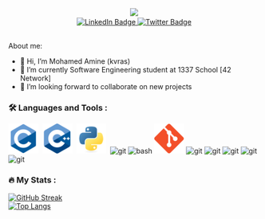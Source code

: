 <div id="header" align="center">
  <img src="https://media.giphy.com/media/Qo2dupDib32rkTY4hX/giphy.gif" width="300px"/>
</div>
<div id="badges" align="center">
  <a href="https://www.linkedin.com/in/mohamed-amine-iguiji-87ab65201/">
    <img src="https://img.shields.io/badge/LinkedIn-blue?style=for-the-badge&logo=linkedin&logoColor=white" alt="LinkedIn Badge"/>
  </a>
  <a href="mailto:iguiji.etudes@gmail.com">
    <img src="https://img.shields.io/badge/Gmail-white?style=for-the-badge&logo=gmail&logoColor=red" alt="Twitter Badge"/>
  </a>
  </a>
  <br>
  <img src="https://komarev.com/ghpvc/?username=iidzim&style=flat-square&color=blue" alt=""/>
</div>


About me:
- 👋 Hi, I’m Mohamed Amine (kvras)
- 🌱 I’m currently Software Engineering student at 1337 School [42 Network]
- 👀 I’m looking forward to collaborate on new projects
### :hammer_and_wrench: Languages and Tools :
<div>

  <img src="https://github.com/devicons/devicon/blob/master/icons/c/c-original.svg" title="C" alt="C" width="60" height="60"/>&nbsp;
  <img src="https://github.com/devicons/devicon/blob/master/icons/cplusplus/cplusplus-original.svg" title="c++" alt="c++" width="60" height="60"/>&nbsp;
  <img src="https://github.com/devicons/devicon/blob/master/icons/python/python-original.svg" title="python" alt="python" width="60" height="60"/>&nbsp;
  <img src="https://encrypted-tbn0.gstatic.com/images?q=tbn:ANd9GcThRSItUInJ8W3nY5HuLfL2zecrccNUzaP2Iw&s" title="git" alt="git" width="80" height="60"/>
  <img src="https://encrypted-tbn0.gstatic.com/images?q=tbn:ANd9GcSt6AskqlLIZc0zQiKHfaAo8pJnea0HYr5MYA&s" title="bash" alt="bash" width="60" height="60"/>
  <img src="https://github.com/devicons/devicon/blob/master/icons/git/git-original.svg" title="git" alt="git" width="60" height="60"/>
  <img src="https://static-00.iconduck.com/assets.00/docker-icon-512x438-ga1hb37h.png" title="git" alt="git" width="60" height="60"/>
  <img src="https://static-00.iconduck.com/assets.00/prometheus-icon-511x512-1vmxbcxr.png" title="git" alt="git" width="60" height="60"/>
  <img src="https://upload.wikimedia.org/wikipedia/commons/3/3b/Grafana_icon.svg" title="git" alt="git" width="60" height="60"/>
  <img src="https://static-00.iconduck.com/assets.00/redis-original-wordmark-icon-2045x2048-nz2tg5u6.png" title="git" alt="git" width="60" height="60"/>
  <img src="https://mariadb.com/wp-content/uploads/2019/11/mariadb-logo-vert_blue-transparent.png" title="git" alt="git" width="60" height="60"/>
  

### :fire: My Stats :
[![GitHub Streak](http://github-readme-streak-stats.herokuapp.com?user=kvras&theme=gruvbox)](https://git.io/streak-stats)
<br>
[![Top Langs](https://github-readme-stats.vercel.app/api/top-langs/?username=kvras&layout=compact&theme=vision-friendly-dark)](https://github.com/anuraghazra/github-readme-stats)


<!---
kvras/kvras is a ✨ special ✨ repository because its `README.md` (this file) appears on your GitHub profile.
You can click the Preview link to take a look at your changes.
--->
